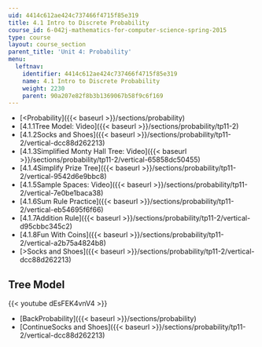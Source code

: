 ```yaml
---
uid: 4414c612ae424c737466f4715f85e319
title: 4.1 Intro to Discrete Probability
course_id: 6-042j-mathematics-for-computer-science-spring-2015
type: course
layout: course_section
parent_title: 'Unit 4: Probability'
menu:
  leftnav:
    identifier: 4414c612ae424c737466f4715f85e319
    name: 4.1 Intro to Discrete Probability
    weight: 2230
    parent: 90a207e82f8b3b1369067b58f9c6f169
---
```


*   [<Probability]({{< baseurl >}}/sections/probability)
*   [4.1.1Tree Model: Video]({{< baseurl >}}/sections/probability/tp11-2)
*   [4.1.2Socks and Shoes]({{< baseurl >}}/sections/probability/tp11-2/vertical-dcc88d262213)
*   [4.1.3Simplified Monty Hall Tree: Video]({{< baseurl >}}/sections/probability/tp11-2/vertical-65858dc50455)
*   [4.1.4Simplify Prize Tree]({{< baseurl >}}/sections/probability/tp11-2/vertical-9542d6e9bbc8)
*   [4.1.5Sample Spaces: Video]({{< baseurl >}}/sections/probability/tp11-2/vertical-7e0be1baca38)
*   [4.1.6Sum Rule Practice]({{< baseurl >}}/sections/probability/tp11-2/vertical-eb54695f6f66)
*   [4.1.7Addition Rule]({{< baseurl >}}/sections/probability/tp11-2/vertical-d95cbbc345c2)
*   [4.1.8Fun With Coins]({{< baseurl >}}/sections/probability/tp11-2/vertical-a2b75a4824b8)
*   [\>Socks and Shoes]({{< baseurl >}}/sections/probability/tp11-2/vertical-dcc88d262213)

Tree Model
----------

{{< youtube dEsFEK4vnV4 >}}

*   [BackProbability]({{< baseurl >}}/sections/probability)
*   [ContinueSocks and Shoes]({{< baseurl >}}/sections/probability/tp11-2/vertical-dcc88d262213)
